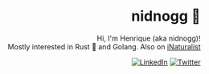 <div align="right">
<h1> nidnogg 🧗 </h1>

Hi, I'm Henrique (aka nidnogg)! <br/>
Mostly interested in Rust 🦀 and Golang. Also on [iNaturalist](https://www.inaturalist.org/observations?place_id=any&user_id=nidnogg&verifiable=any)

[![LinkedIn](https://img.shields.io/badge/linkedin-%230077B5.svg?style=for-the-badge&logo=linkedin&logoColor=white)](https://linkedin.com/in/nidnogg)
[![Twitter](https://img.shields.io/badge/Twitter-%231DA1F2.svg?style=for-the-badge&logo=Twitter&logoColor=white)](https://twitter.com/nidnogg_)
</div>

<!-- <div align="right">
  <h1>stats 📈</h1>
  <img height="139em" src="https://github-readme-stats.vercel.app/api?username=Nidnogg&theme=gruvbox&count_private=true" />
  <img height="160em" src="https://github-readme-stats.vercel.app/api/top-langs/?username=Nidnogg&hide=html&layout=compact&theme=gruvbox&count_private=true" />
</div>
 -->
 <!--
<div align="right">
  <a href="https://open.spotify.com/user/the_zurin?si=7d754e438abb499e"><img src="https://spotify-github-profile.vercel.app/api/view?uid=the_zurin&cover_image=false" /></a>
</div>
-->

